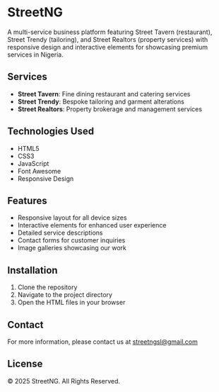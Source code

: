 # StreetNG

A multi-service business platform featuring Street Tavern (restaurant), Street Trendy (tailoring), and Street Realtors (property services) with responsive design and interactive elements for showcasing premium services in Nigeria.

## Services
- **Street Tavern**: Fine dining restaurant and catering services
- **Street Trendy**: Bespoke tailoring and garment alterations
- **Street Realtors**: Property brokerage and management services

## Technologies Used
- HTML5
- CSS3
- JavaScript
- Font Awesome
- Responsive Design

## Features
- Responsive layout for all device sizes
- Interactive elements for enhanced user experience
- Detailed service descriptions
- Contact forms for customer inquiries
- Image galleries showcasing our work

## Installation
1. Clone the repository
2. Navigate to the project directory
3. Open the HTML files in your browser

## Contact
For more information, please contact us at streetngsl@gmail.com

## License
© 2025 StreetNG. All Rights Reserved.
